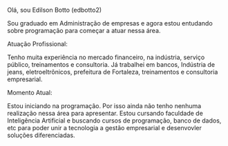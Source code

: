 Olá, sou Edilson Botto (edbotto2)

Sou graduado em Administração de empresas e agora estou entudando sobre programação para começar a atuar nessa área.

Atuação Profissional:

Tenho muita experiência no mercado financeiro, na indústria, serviço público, treinamentos e consultoria.
Já trabalhei em bancos, Indústria de jeans, eletroeltrônicos, prefeitura de Fortaleza, treinamentos e consultoria empresarial.

Momento Atual:

Estou iniciando na programação. Por isso ainda não tenho nenhuma realização nessa área para apresentar.
Estou cursando faculdade de Inteligência Artificial e buscando cursos de programação, banco de dados, etc para poder unir a tecnologia a gestão empresarial e desenvovler soluções diferenciadas.
